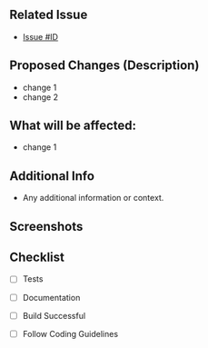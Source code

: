 ## Related Issue
* [Issue #ID](<link here of the issue>)

## Proposed Changes (Description)
- change 1
- change 2

## What will be affected:
- change 1

## Additional Info
- Any additional information or context.

## Screenshots


## Checklist
- [ ] Tests
- [ ] Documentation
- [ ] Build Successful
- [ ] Follow Coding Guidelines



